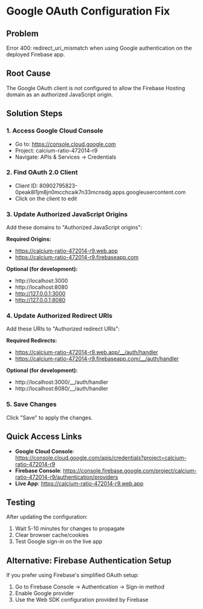 # Google OAuth Configuration Fix

## Problem
Error 400: redirect_uri_mismatch when using Google authentication on the deployed Firebase app.

## Root Cause
The Google OAuth client is not configured to allow the Firebase Hosting domain as an authorized JavaScript origin.

## Solution Steps

### 1. Access Google Cloud Console
- Go to: https://console.cloud.google.com
- Project: calcium-ratio-472014-r9
- Navigate: APIs & Services → Credentials

### 2. Find OAuth 2.0 Client
- Client ID: 80902795823-0peak8l1jm8jn0mcchcaik7n33mcnsdg.apps.googleusercontent.com
- Click on the client to edit

### 3. Update Authorized JavaScript Origins
Add these domains to "Authorized JavaScript origins":

**Required Origins:**
- https://calcium-ratio-472014-r9.web.app
- https://calcium-ratio-472014-r9.firebaseapp.com

**Optional (for development):**
- http://localhost:3000
- http://localhost:8080
- http://127.0.0.1:3000
- http://127.0.0.1:8080

### 4. Update Authorized Redirect URIs
Add these URIs to "Authorized redirect URIs":

**Required Redirects:**
- https://calcium-ratio-472014-r9.web.app/__/auth/handler
- https://calcium-ratio-472014-r9.firebaseapp.com/__/auth/handler

**Optional (for development):**
- http://localhost:3000/__/auth/handler
- http://localhost:8080/__/auth/handler

### 5. Save Changes
Click "Save" to apply the changes.

## Quick Access Links

- **Google Cloud Console**: https://console.cloud.google.com/apis/credentials?project=calcium-ratio-472014-r9
- **Firebase Console**: https://console.firebase.google.com/project/calcium-ratio-472014-r9/authentication/providers
- **Live App**: https://calcium-ratio-472014-r9.web.app

## Testing
After updating the configuration:
1. Wait 5-10 minutes for changes to propagate
2. Clear browser cache/cookies
3. Test Google sign-in on the live app

## Alternative: Firebase Authentication Setup
If you prefer using Firebase's simplified OAuth setup:
1. Go to Firebase Console → Authentication → Sign-in method
2. Enable Google provider
3. Use the Web SDK configuration provided by Firebase